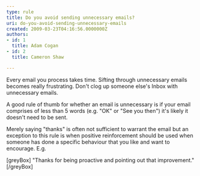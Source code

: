 ```yaml
---
type: rule
title: Do you avoid sending unnecessary emails?
uri: do-you-avoid-sending-unnecessary-emails
created: 2009-03-23T04:16:56.0000000Z
authors:
- id: 1
  title: Adam Cogan
- id: 2
  title: Cameron Shaw

---
```


Every email you process takes time. Sifting through unnecessary emails becomes really frustrating. Don't clog up someone else's Inbox with unnecessary emails.
 
A good rule of thumb for whether an email is unnecessary is if your email comprises of less than 5 words (e.g. "OK" or "See you then") it's likely it doesn't need to be sent.

Merely saying "thanks" is often not sufficient to warrant the email but an exception to this rule is when positive reinforcement should be used when someone has done a specific behaviour that you like and want to encourage. E.g.

[greyBox]   "Thanks for being proactive and pointing out that improvement."  [/greyBox]
